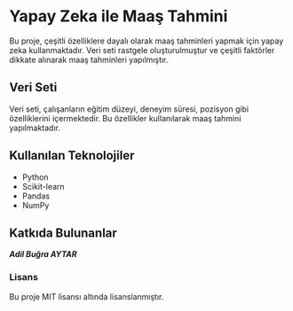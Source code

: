 # Yapay Zeka ile Maaş Tahmini

Bu proje, çeşitli özelliklere dayalı olarak maaş tahminleri yapmak için yapay zeka kullanmaktadır. Veri seti rastgele oluşturulmuştur ve çeşitli faktörler dikkate alınarak maaş tahminleri yapılmıştır.

## Veri Seti

Veri seti, çalışanların eğitim düzeyi, deneyim süresi, pozisyon gibi özelliklerini içermektedir. Bu özellikler kullanılarak maaş tahmini yapılmaktadır.

## Kullanılan Teknolojiler

- Python
- Scikit-learn
- Pandas
- NumPy


## Katkıda Bulunanlar

 ***Adil Buğra AYTAR***
 
### Lisans

Bu proje MIT lisansı altında lisanslanmıştır.
